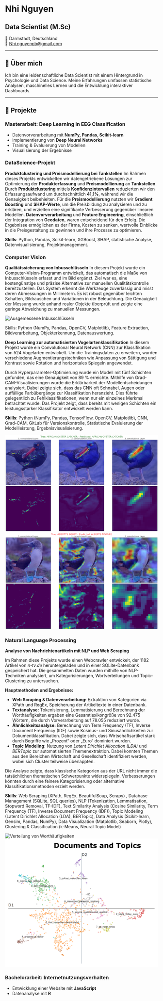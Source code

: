 # Nhi Nguyen  
## Data Scientist (M.Sc)   

📍 Darmstadt, Deutschland  
📧 [Nhi.nguyenpb@gmail.com](mailto:Nhi.nguyenpb@gmail.com)  

---

## 📌 Über mich  
Ich bin eine leidenschaftliche Data Scientist mit einem Hintergrund in Psychologie und Data Science. Meine Erfahrungen umfassen statistische Analysen, maschinelles Lernen und die Entwicklung interaktiver Dashboards.

---


## 📝 Projekte  
### **Masterarbeit: Deep Learning in EEG Classification**  
- Datenvorverarbeitung mit **NumPy, Pandas, Scikit-learn**  
- Implementierung von **Deep Neural Networks**  
- Training & Evaluierung von Modellen  
- Visualisierung der Ergebnisse  

### **DataScience-Projekt** 
**Produktclustering und Preismodellierung bei Tankstellen**
Im Rahmen dieses Projekts entwickelten wir datengetriebene Lösungen zur Optimierung der **Produkterfassung** und **Preismodellierung** an **Tankstellen**. Durch **Produktclustering** mittels **Konfidenzintervallen** reduzierten wir den Erfassungsaufwand um durchschnittlich **41,1%**, während wir die Genauigkeit beibehielten. Für die **Preismodellierung** nutzten wir **Gradient Boosting** und **SHAP-Werte**, um die Preisbildung zu analysieren und zu erklären, und erzielten eine signifikante Verbesserung gegenüber linearen Modellen. **Datenvorverarbeitung** und **Feature Engineering**, einschließlich der Integration von **Geodaten**, waren entscheidend für den Erfolg. Die Ergebnisse ermöglichen es der Firma, Kosten zu senken, wertvolle Einblicke in die Preisgestaltung zu gewinnen und ihre Prozesse zu optimieren. 

**Skills**: Python, Pandas, Scikit-learn, XGBoost, SHAP, statistische Analyse, Datenvisualisierung, Projektmanagement.

### **Computer Vision** 
**Qualitätssicherung von Inbusschlüsseln**
In diesem Projekt wurde ein Computer-Vision-Programm entwickelt, das automatisch die Maße von Inbusschlüsseln erfasst und im Bild ergänzt. Ziel war es, eine kostengünstige und präzise Alternative zur manuellen Qualitätskontrolle bereitzustellen. Das System erkennt die Werkzeuge zuverlässig und misst deren Abmessungen in Millimetern. Es ist robust gegenüber leichten Schatten, Bildrauschen und Variationen in der Beleuchtung. Die Genauigkeit der Messung wurde anhand realer Objekte überprüft und zeigte eine geringe Abweichung zu manuellen Messungen.

![Ausgemessene Inbusschlüsseln](./img/cv_inbusschlüsseln.png)

Skills: Python (NumPy, Pandas, OpenCV, Matplotlib), Feature Extraction, Bildverarbeitung, Objekterkennung, Datenauswertung.

**Deep Learning zur automatisierten Vogelartenklassifikation**
In diesem Projekt wurde ein Convolutional Neural Network (CNN) zur Klassifikation von 524 Vogelarten entwickelt. Um die Trainingsdaten zu erweitern, wurden verschiedene Augmentierungstechniken wie Anpassung von Sättigung und Kontrast sowie Rotation und horizontales Spiegeln angewendet.

Durch Hyperparameter-Optimierung wurde ein Modell mit fünf Schichten gefunden, das eine Genauigkeit von 89 % erreichte. Mithilfe von Grad-CAM-Visualisierungen wurde die Erklärbarkeit der Modellentscheidungen analysiert. Dabei zeigte sich, dass das CNN oft Schnabel, Augen oder auffällige Farbübergänge zur Klassifikation heranzieht. Dies führte gelegentlich zu Fehlklassifikationen, wenn nur ein einzelnes Merkmal betrachtet wurde. Das Projekt zeigt, dass bereits mit wenigen Schichten ein leistungsstarker Klassifikator entwickelt werden kann.

**Skills**: Python (NumPy, Pandas, TensorFlow, OpenCV, Matplotlib), CNN, Grad-CAM, GitLab für Versionskontrolle, Statistische Evaluierung der Modellleistung,  Ergebnisvisualisierung.

![Korrekt klassifizierter Vogel](./img/cv_vogel.png)
![Falsch klassifizierter Vogel](./img/cv_vogel2.png)

### **Natural Language Processing** 
**Analyse von Nachrichtenartikeln mit NLP und Web Scraping**  

Im Rahmen diese Projekts wurde einen Webcrawler entwickelt, der 1182 Artikel von *n-tv.de* heruntergeladen und in einer SQLite-Datenbank gespeichert hat. Die gesammelten Daten wurden mithilfe von NLP-Techniken analysiert, um Kategorisierungen, Wortverteilungen und Topic-Clustering zu untersuchen.  

**Hauptmethoden und Ergebnisse:**  
- **Web Scraping & Datenverarbeitung:** Extraktion von Kategorien via XPath und RegEx, Speicherung der Artikeltexte in einer Datenbank.  
- **Textanalyse:** Tokenisierung, Lemmatisierung und Berechnung der Worthäufigkeiten ergaben eine Gesamtlexikongröße von 92.475 Wörtern, die durch Vorverarbeitung auf 78.055 reduziert wurde.  
- **Ähnlichkeitsanalyse:** Berechnung von Term Frequency (TF), Inverse Document Frequency (IDF) sowie Kosinus- und Sinusähnlichkeiten zur Dokumentklassifikation. Dabei zeigte sich, dass Wirtschaftsartikel stark durch Begriffe wie „Prozent“ oder „Euro“ dominiert wurden.  
- **Topic Modeling:** Nutzung von *Latent Dirichlet Allocation (LDA)* und *BERTopic* zur automatisierten Themenextraktion. Dabei konnten Themen aus den Bereichen Wirtschaft und Gesellschaft identifiziert werden, wobei sich Cluster teilweise überlappten.  

Die Analyse zeigte, dass klassische Kategorien aus der URL nicht immer die tatsächlichen thematischen Schwerpunkte widerspiegeln. Verbesserungen könnten durch eine feinere Kategorisierung oder alternative Klassifikationsmethoden erzielt werden.

**Skills**: Web Scraping (XPath, RegEx, BeautifulSoup, Scrapy) , Database Management (SQLite, SQL queries), NLP (Tokenization, Lemmatisation, Stopword Removal, TF-IDF), Text Similarity Analysis (Cosine Similarity, Term Frequency (TF), Inverse Document Frequency (IDF)), Topic Modeling (Latent Dirichlet Allocation (LDA), BERTopic), Data Analysis (Scikit-learn, Gensim, Pandas, NumPy), Data Visualization (Matplotlib, Seaborn, Plotly), Clustering & Classification (k-Means, Neural Topic Model)

![Verteilung von Worthäufigkeiten](./img/Worthäufigkeit.png)
![BERTopic Modell für den ntv.de Datensatz](./img/topic-clustering.png)

### **Bachelorarbeit: Internetnutzungsverhalten** 
- Entwicklung einer Website mit **JavaScript**  
- Datenanalyse mit **R**  

